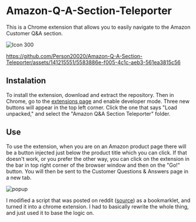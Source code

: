 # Amazon-Q-A-Section-Teleporter  
This is a Chrome extension that allows you to easily navigate to the Amazon Customer Q&amp;A section.  
  
![Icon 300](https://github.com/Person20020/Amazon-Q-A-Section-Teleporter/assets/141215551/cdc4dfd6-57dd-4f19-9800-a2862b90a80b)  

    
https://github.com/Person20020/Amazon-Q-A-Section-Teleporter/assets/141215551/5583886e-f005-4c1c-aeb3-561ea3815c56

    
## Instalation  
To install the extension, download and extract the repository. Then in Chrome, go to the [extensions page](chrome://extensions) and enable developer mode. Three new buttons will appear in the top left corner. Click the one that says "Load unpacked," and select the "Amazon Q&amp;A Section Teleporter" folder.  
  
## Use  
To use the extension, when you are on an Amazon product page there will be a button injected just below the product title which you can click. If that doesn't work, or you prefer the other way, you can click on the extension in the bar in top right corner of the browser window and then on the "Go!" button. You will then be sent to the Customer Questions & Answers page in a new tab.  
  
![popup](https://github.com/Person20020/Amazon-Q-A-Section-Teleporter/assets/141215551/e0891d8f-0a23-4370-bc93-13c56eef8218)  
  
  
I modified a script that was posted on reddit ([source](https://www.reddit.com/r/AmazonVine/comments/14aynxt/comment/jx7pyyb/)) as a bookmarklet, and turned it into a chrome extension. I had to basically rewrite the whole thing, and just used it to base the logic on.
